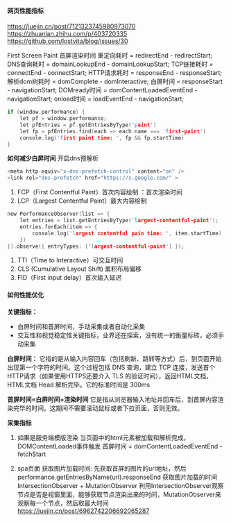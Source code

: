 
#### 网页性能指标
https://juejin.cn/post/7121323745980973070
https://zhuanlan.zhihu.com/p/403720335
https://github.com/lostvita/blog/issues/30

First Screen Paint 首屏渲染时间 
重定向耗时 = redirectEnd - redirectStart;
DNS查询耗时 = domainLookupEnd - domainLookupStart;
TCP链接耗时 = connectEnd - connectStart;
HTTP请求耗时 = responseEnd - responseStart;
解析dom树耗时 = domComplete - domInteractive;
白屏时间 = responseStart - navigationStart; 
DOMready时间 = domContentLoadedEventEnd - navigationStart;
onload时间 = loadEventEnd - navigationStart;
``` c
if (window.performance) {
    let pf = window.performance;
    let pfEntries = pf.getEntriesByType('paint')
    let fp = pfEntries.find(each => each.name === 'first-paint')
    console.log('first paint time: ', fp && fp.startTime)
}
```
**如何减少白屏时间**
开启dns预解析
``` c
<meta http-equiv="x-dns-prefetch-control" content="on" />
<link rel="dns-prefetch" href="https://s.google.com/" >
```
1. FCP（First Contentful Paint）首次内容绘制 ：首次渲染时间
2. LCP（Largest Contentful Paint）最大内容绘制
``` c
new PerformanceObserver(list => {
    let entries = list.getEntriesByType('largest-contentful-paint');
    entries.forEach(item => {
        console.log('largest contentful pain time: ', item.startTime)
    })
}).observe({ entryTypes: ['largest-contentful-paint'] });
```
1. TTI（Time to Interactive）可交互时间
2. CLS (Cumulative Layout Shift) 累积布局偏移
3. FID（First input delay）首次输入延迟

#### 如何性能优化
**关键指标：**
 - 白屏时间和首屏时间，手动采集或者自动化采集
 - 交互性和视觉稳定性关键指标，业界还在探索，没有统一的衡量标砖，必须手动采集 
  
**白屏时间：**
它指的是从输入内容回车（包括刷新、跳转等方式）后，到页面开始出现第一个字符的时间。这个过程包括 DNS 查询，建立 TCP 连接，发送首个HTTP请求（如果使用HTTPS还要介入 TLS 的验证时间），返回HTML文档，HTML文档 Head 解析完毕。它的标准时间是 300ms

**首屏时间=白屏时间+渲染时间**
它是指从浏览器输入地址并回车后，到首屏内容渲染完毕的时间。这期间不需要滚动鼠标或者下拉页面，否则无效。

**采集指标**
1. 如果是服务端模版渲染
当页面中的html元素被加载和解析完成，DOMContentLoaded事件触发
首屏时间 = domContentLoadedEventEnd - fetchStart

2. spa页面
获取图片加载时间: 先获取首屏的图片的url地址，然后 performance.getEntriesByName(url).responseEnd 获取图片加载的时间
 IntersectionObserver + MutationObserver 
 利用IntersectionObserver观察节点是否是视窗里面，能够获取节点渲染出来的时间，MutationObserver来观察每一个节点，然后取最大时间
 https://juejin.cn/post/6962742206692065287
   